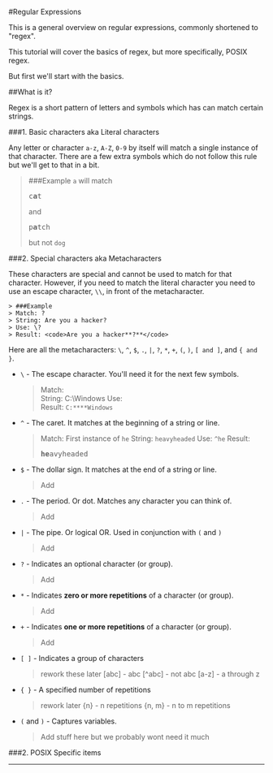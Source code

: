 #Regular Expressions


This is a general overview on regular expressions, commonly shortened to "regex".

This tutorial will cover the basics of regex, but more specifically, POSIX regex.

But first we'll start with the basics.

##What is it?

Regex is a short pattern of letters and symbols which has can match certain strings.

###1. Basic characters aka Literal characters

Any letter or character `a-z`, `A-Z`, `0-9` by itself will match a single instance of that character. There are a few extra symbols which do not follow this rule but we'll get to that in a bit.

> ###Example
> `a` will match <pre>c<b>a</b>t</pre> and <pre>p<b>a</b>tch</pre> but not `dog`

###2. Special characters aka Metacharacters

These characters are special and cannot be used to match for that character. However, if you need to match the literal character you need to use an escape character, `\\`, in front of the metacharacter.

	> ###Example
	> Match: ?
	> String: Are you a hacker?
	> Use: \?
	> Result: <code>Are you a hacker**?**</code>

Here are all the metacharacters: `\`, `^`, `$`, `.`, `|`, `?`, `*`, `+`, `(`, `)`, `[ and ]`, and `{ and }`.

+ `\` - The escape character. You'll need it for the next few symbols.

	> Match: \
	> String: C:\Windows
	> Use: \
	> Result: <code>C:**\**Windows</code>

+ `^` - The caret. It matches at the beginning of a string or line.

	> Match: First instance of `he`
	> String: `heavyheaded`
	> Use: `^he`
	> Result: <pre><b>he</b>avyheaded</pre>
	
+ `$` - The dollar sign. It matches at the end of a string or line.

	> Add

+ `.` - The period. Or dot. Matches any character you can think of.

	> Add

+ `|` - The pipe. Or logical OR. Used in conjunction with `(` and `)`

	> Add

+ `?` - Indicates an optional character (or group).

	> Add

+ `*` - Indicates **zero or more repetitions** of a character (or group).

	> Add

+ `+` - Indicates **one or more repetitions** of a character (or group).

	> Add

+ `[ ]` - Indicates a group of characters

	> rework these later
	> [abc] - abc
	> [^abc] - not abc
	> [a-z] - a through z

+ `{ }` - A specified number of repetitions

	> rework later
	> {n} - n repetitions
	> {n, m} - n to m repetitions

+ `(` and `)` - Captures variables.

	> Add  stuff here but we probably wont need it much




###2. POSIX Specific items

----------------------------------
